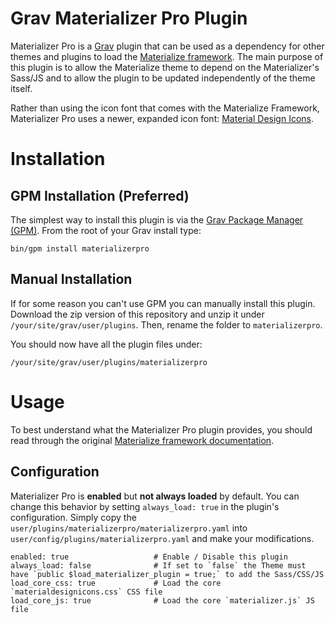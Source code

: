 # Grav Materializer Pro Plugin

Materializer Pro is a [Grav](http://github.com/getgrav/grav) plugin that can be used as a dependency for other themes and plugins to load the [Materialize framework](http://materializecss.com).  The main purpose of this plugin is to allow the Materialize theme to depend on the Materializer's Sass/JS and to allow the plugin to be updated independently of the theme itself.

Rather than using the icon font that comes with the Materialize Framework, Materializer Pro uses a newer, expanded icon font: [Material Design Icons](http://materialdesignicons.com).

# Installation

## GPM Installation (Preferred)

The simplest way to install this plugin is via the [Grav Package Manager (GPM)](http://learn.getgrav.org/advanced/grav-gpm).  From the root of your Grav install type:

    bin/gpm install materializerpro

## Manual Installation

If for some reason you can't use GPM you can manually install this plugin. Download the zip version of this repository and unzip it under `/your/site/grav/user/plugins`. Then, rename the folder to `materializerpro`.

You should now have all the plugin files under:

	/your/site/grav/user/plugins/materializerpro

# Usage

To best understand what the Materializer Pro plugin provides, you should read through the original [Materialize framework documentation](http://materializecss.com).

## Configuration

Materializer Pro is **enabled** but **not always loaded** by default.  You can change this behavior by setting `always_load: true` in the plugin's configuration.  Simply copy the `user/plugins/materializerpro/materializerpro.yaml` into `user/config/plugins/materializerpro.yaml` and make your modifications.

```
enabled: true                   # Enable / Disable this plugin
always_load: false              # If set to `false` the Theme must have `public $load_materializer_plugin = true;` to add the Sass/CSS/JS
load_core_css: true             # Load the core `materialdesignicons.css` CSS file
load_core_js: true              # Load the core `materializer.js` JS file
